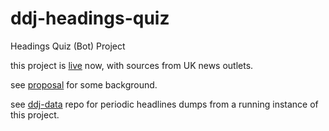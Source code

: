 # ddj-headings-quiz
Headings Quiz (Bot) Project

this project is <a href="https://t.me/HeadlinerQuizBot">live</a> now, with sources from UK news outlets.

see <a href="https://medium.com/@drorkessler/proposal-headline-source-comparative-quiz-system-41acf5d70eed?source=friends_link&sk=33c5b4936b326905e7cfb0b37a69c7a0">proposal</a> for some background.

see <a href="https://github.com/dror27/ddj-data">ddj-data</a> repo for periodic headlines dumps from a running instance of this project.
